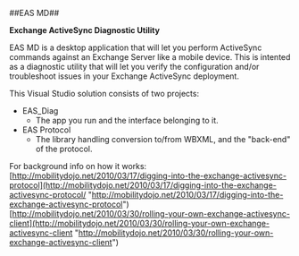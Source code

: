 ##EAS MD##

**Exchange ActiveSync Diagnostic Utility**

EAS MD is a desktop application that will let you perform ActiveSync commands against an Exchange Server like a mobile device. This is intented as a diagnostic utility that will let you verify the configuration and/or troubleshoot issues in your Exchange ActiveSync deployment.

This Visual Studio solution consists of two projects:  

- EAS_Diag 
	- The app you run and the interface belonging to it.
- EAS Protocol
	- The library handling conversion to/from WBXML, and the "back-end" of the protocol.

For background info on how it works: 
[http://mobilitydojo.net/2010/03/17/digging-into-the-exchange-activesync-protocol](http://mobilitydojo.net/2010/03/17/digging-into-the-exchange-activesync-protocol/ "http://mobilitydojo.net/2010/03/17/digging-into-the-exchange-activesync-protocol")  
[http://mobilitydojo.net/2010/03/30/rolling-your-own-exchange-activesync-client](http://mobilitydojo.net/2010/03/30/rolling-your-own-exchange-activesync-client "http://mobilitydojo.net/2010/03/30/rolling-your-own-exchange-activesync-client")
